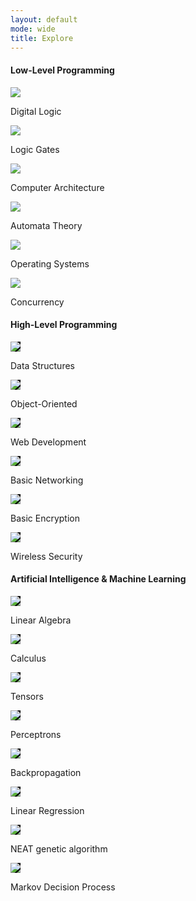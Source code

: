```yaml
---
layout: default
mode: wide
title: Explore
---
```

<div class="topic">
    <div class="topic-title"><h4>Low-Level Programming</h4></div>
    <div class="portal-container">
        <div class="portal zoom small">
            <a href="/Low-Level Programming/Digital Logic.html">
                <div class="portal-image"><img class="something" src="/Assets/images/truth_table_dark.png"></div>
            </a>
            <div class="portal-title">
                <p>Digital Logic</p>
            </div>
        </div>
        <div class="portal zoom small">
            <a href="/Low-Level Programming/Logic Gates.html">
                <div class="portal-image"><img class="something" src="/Assets/images/ttl_logic_portal_dark.png"></div>
            </a>
            <div class="portal-title">
                <p>Logic Gates</p>
            </div>
        </div>
        <div class="portal zoom small">
            <a href="/Low-Level Programming/Computer Architecture.html">
                <div class="portal-image"><img class="something" src="/Assets/images/computer_architecture_portal.png"></div>
            </a>
            <div class="portal-title">
                <p>Computer Architecture</p>
            </div>
        </div>
        <div class="portal zoom small">
            <a href="/Low-Level Programming/Automata Theory.html">
                <div class="portal-image"><img class="something" src="/Assets/images/dfa_dark.png"></div>
            </a>
            <div class="portal-title">
                <p>Automata Theory</p>
            </div>
        </div>
        <div class="portal zoom small">
            <a href="/Low-Level Programming/Operating%20Systems.html">
                <div class="portal-image"><img class="something" src="/Assets/images/4-cube_dark.png"></div>
            </a>
            <div class="portal-title">
                <p>Operating Systems</p>
            </div>
        </div>
        <div class="portal zoom small">
            <a href="/Low-Level Programming/Concurrency.html">
                <div class="portal-image"><img class="something" src="/Assets/images/4-cube_dark.png"></div>
            </a>
            <div class="portal-title">
                <p>Concurrency</p>
            </div>
        </div>
    </div>
</div>


<div class="topic">
    <div class="topic-title"><h4>High-Level Programming</h4></div>
    <div class="portal-container">
        <div class="portal zoom small">
            <a href="/High-Level Programming/data structures and algorithms.html">
                <div class="portal-image">
                    <img style="background-color: black" src="/Assets/images/4-cube_dark.png">
                </div>
            </a>
            <div class="portal-title">
                <p>Data Structures</p>
            </div>
        </div>
        <div class="portal zoom small">
            <a href="/High-Level Programming/object-oriented programming.html">
                <div class="portal-image"><img style="background-color: black" src="/Assets/images/oop_portal.png"></div>
            </a>
            <div class="portal-title">
                <p>Object-Oriented</p>
            </div>
        </div>
        <div class="portal zoom small">
            <a href="/High-Level Programming/web development.html">           
                <div class="portal-image">
                    <img style="background-color: black" src="/Assets/images/webdev_portal_dark.png">
                </div>
            </a><div class="portal-title">
                <p>Web Development</p>
            </div>
        </div>
        <div class="portal zoom small">
            <a href="/High-Level Programming/Fundamentals of Networking.html">
                <div class="portal-image">
                    <img style="background-color: black" src="/Assets/images/basic_nets_portal.png">
                </div>
            </a>
            <div class="portal-title">
                <p>Basic Networking</p>
            </div>
        </div>
        <div class="portal zoom small">
            <a href="/High-Level Programming/Fundamentals of Encryption.html">
                <div class="portal-image">
                    <img style="background-color: black" src="/Assets/images/basic_encryption_portal.png">
                </div>
            </a>
            <div class="portal-title">
                <p>Basic Encryption</p>
            </div>
        </div>
        <div class="portal zoom small">
            <a href="/High-Level Programming/Wireless Security.html">
                <div class="portal-image">
                    <img style="background-color: black" src="/Assets/images/wireless_security_portal.png">
                </div>
            </a>
            <div class="portal-title">
                <p>Wireless Security</p>
            </div>
        </div>
    </div>
</div>


<div class="topic">
    <div class="topic-title"><h4>Artificial Intelligence & Machine Learning</h4></div>
    <div class="portal-container">
        <div class="portal zoom small">
            <a href="/AI&ML/Linear Algebra.html">
                <div class="portal-image">
                    <img style="background-color: black" src="/Assets/images/linear_algebra_portal.png">
                </div>
            </a>
            <div class="portal-title">
                <p>Linear Algebra</p>
            </div>
        </div>
        <div class="portal zoom small">
            <a href="/AI&ML/Calculus.html">
            <div class="portal-image">
                    <img style="background-color: black" src="/Assets/images/multivar_calc_portal.png">
                </div>
            </a>
            <div class="portal-title">
                <p>Calculus</p>
            </div>
        </div>
        <div class="portal zoom small">
            <a href="/AI&ML/Tensors.html">
            <div class="portal-image">
                    <img style="background-color: black" src="/Assets/images/4-cube_dark.png">
                </div>
            </a>
            <div class="portal-title">
                <p>Tensors</p>
            </div>
        </div>
        <div class="portal zoom small">
            <a href="/AI&ML/Perceptrons.html">
            <div class="portal-image">
                    <img style="background-color: black" src="/Assets/images/basic_nn_dark.png">
                </div>
            </a>
            <div class="portal-title">
                <p>Perceptrons</p>
            </div>
        </div>
        <div class="portal zoom small">
            <a href="/AI&ML/Gradient Descent & Backpropagation.html">
            <div class="portal-image">
                    <img style="background-color: black" src="/Assets/images/backprop_portal.png">
                </div>
            </a>
            <div class="portal-title">
                <p>Backpropagation</p>
            </div>
        </div>
        <div class="portal zoom small">
            <a href="/AI&ML/linear regression.html">
            <div class="portal-image">
                    <img style="background-color: black" src="/Assets/images/linear_regression_portal.png">
                </div>
            </a>
            <div class="portal-title">
                <p>Linear Regression</p>
            </div>
        </div>
        <div class="portal zoom small">
            <a href="/AI&ML/NEAT.html">
            <div class="portal-image">
                    <img style="background-color: black" src="/Assets/images/NEAT_portal_dark.png">
                </div>
            </a>
            <div class="portal-title">
                <p>NEAT genetic algorithm</p>
            </div>
        </div>
        <div class="portal zoom small">
            <a href="/AI&ML/Markov Decision Process.html">
            <div class="portal-image">
                    <img style="background-color: black" src="/Assets/images/markov_portal.png">
                </div>
            </a>
            <div class="portal-title">
                <p>Markov Decision Process</p>
            </div>
        </div>
    </div>
</div>
